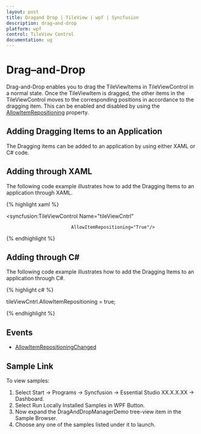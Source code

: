 ```yaml
---
layout: post
title: Dragand Drop | TileView | wpf | Syncfusion
description: drag–and-drop
platform: wpf
control: TileView Control
documentation: ug
---
```


# Drag–and-Drop

Drag-and-Drop enables you to drag the TileViewItems in TileViewControl in a normal state. Once the TileViewItem is dragged, the other items in the TileViewControl moves to the corresponding positions in accordance to the dragging item. This can be enabled and disabled by using the [AllowItemRepositioning](https://help.syncfusion.com/cr/wpf/Syncfusion.Shared.Wpf~Syncfusion.Windows.Shared.TileViewControl~AllowItemRepositioning.html) property.

## Adding Dragging Items to an Application 

The Dragging items can be added to an application by using either XAML or C# code.

## Adding through XAML

The following code example illustrates how to add the Dragging Items to an application through XAML.




{% highlight xaml %}




<syncfusion:TileViewControl Name="tileViewCntrl" 

                            AllowItemRepositioning="True"/>

{% endhighlight %}



## Adding through C#

The following code example illustrates how to add the Dragging Items to an application through C#.




{% highlight c# %}




tileViewCntrl.AllowItemRepositioning = true;   

{% endhighlight %}

## Events

* [AllowItemRepositioningChanged](https://help.syncfusion.com/cr/wpf/Syncfusion.Shared.Wpf~Syncfusion.Windows.Shared.TileViewControl~AllowItemRepositioningChanged_EV.html)


## Sample Link

To view samples: 

1. Select Start -> Programs -> Syncfusion -> Essential Studio XX.X.X.XX -> Dashboard.
2. Select Run Locally Installed Samples in WPF Button.
3. Now expand the DragAndDropManagerDemo tree-view item in the Sample Browser.
4. Choose any one of the samples listed under it to launch. 



